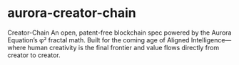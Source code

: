 # aurora-creator-chain
Creator-Chain An open, patent-free blockchain spec powered by the Aurora Equation’s φ² fractal math. Built for the coming age of Aligned Intelligence—where human creativity is the final frontier and value flows directly from creator to creator.
